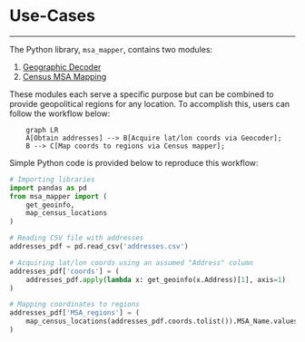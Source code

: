 # Use-Cases
-----------
The Python library, `msa_mapper`, contains two modules:

  1. [Geographic Decoder](/modules/geocoder)
  2. [Census MSA Mapping](/modules/census_msa)

These modules each serve a specific purpose but can be combined to provide geopolitical regions for any location. To accomplish this, users can follow the workflow below:

``` mermaid
    graph LR
    A[Obtain addresses] --> B[Acquire lat/lon coords via Geocoder];
    B --> C[Map coords to regions via Census mapper];
```

Simple Python code is provided below to reproduce this workflow:

```py
# Importing libraries
import pandas as pd
from msa_mapper import (
    get_geoinfo,
    map_census_locations
)
```

```py
# Reading CSV file with addresses
addresses_pdf = pd.read_csv('addresses.csv')
```

```py
# Acquiring lat/lon coords using an assumed "Address" column
addresses_pdf['coords'] = (
    addresses_pdf.apply(lambda x: get_geoinfo(x.Address)[1], axis=1)
)
```

```py
# Mapping coordinates to regions
addresses_pdf['MSA_regions'] = (
    map_census_locations(addresses_pdf.coords.tolist()).MSA_Name.values
)
```